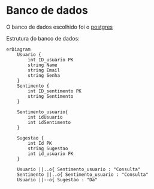 # Banco de dados

O banco de dados escolhido foi o [postgres](https://www.postgresql.org/)

Estrutura do banco de dados:

```mermaid
erDiagram
    Usuario {
        int ID_usuario PK
        string Name
        string Email
        string Senha
    }
    Sentimento {
        int ID_sentimento PK
        string Sentimento
    }

    Sentimento_usuario{
        int idUsuario
        int idSentimento
    }

    Sugestao {
        int Id PK
        string Sugestao
        int id_usuario FK
    }

    Usuario ||..o{ Sentimento_usuario : "Consulta"
    Sentimento ||..o{ Sentimento_usuario : "Consulta"
    Usuario ||--o{ Sugestao : "Da"
```
